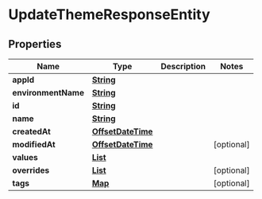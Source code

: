 

# UpdateThemeResponseEntity


## Properties

| Name | Type | Description | Notes |
|------------ | ------------- | ------------- | -------------|
|**appId** | [**String**](String.md) |  |  |
|**environmentName** | [**String**](String.md) |  |  |
|**id** | [**String**](String.md) |  |  |
|**name** | [**String**](String.md) |  |  |
|**createdAt** | [**OffsetDateTime**](OffsetDateTime.md) |  |  |
|**modifiedAt** | [**OffsetDateTime**](OffsetDateTime.md) |  |  [optional] |
|**values** | [**List**](List.md) |  |  |
|**overrides** | [**List**](List.md) |  |  [optional] |
|**tags** | [**Map**](Map.md) |  |  [optional] |



